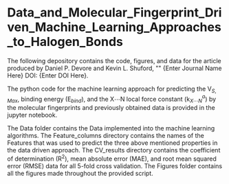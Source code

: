 # Data_and_Molecular_Fingerprint_Driven_Machine_Learning_Approaches_to_Halogen_Bonds

The following depository contains the code, figures, and data for the article 
produced by Daniel P. Devore and Kevin L. Shuford, "" {Enter Journal Name Here} 
DOI: {Enter DOI Here}.

The python code for the machine learning approach for predicting the V$_{S,Max}$, 
binding energy (E$_{bind}$), and the X$\cdots$N local force constant (k$^{a}_{X\cdots N}$) 
by the molecular fingerprints and previously obtained data is provided in the jupyter notebook.

The Data folder contains the Data implemented into the machine learning algorithms. The Feature_columns 
directory contains the names of the Features that was used to predict the three above mentioned properties 
in the data driven approach. The CV_results directory contains the coefficient of determination (R$^2$), mean 
absolute error (MAE), and root mean squared error (RMSE) data for all $5$-fold cross validation. The Figures 
folder contains all the figures made throughout the provided script.
